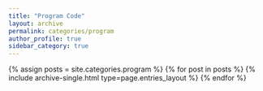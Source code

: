 ```yaml
---
title: "Program Code"
layout: archive
permalink: categories/program
author_profile: true
sidebar_category: true
---
```



{% assign posts = site.categories.program %}
{% for post in posts %} {% include archive-single.html type=page.entries_layout %} {% endfor %}
